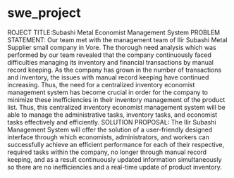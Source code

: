 # swe_project
ROJECT TITLE:Subashi Metal Economist Management System
PROBLEM STATEMENT: Our team met with the management team of Ilir Subashi Metal Supplier small company in Vore. The thorough need analysis which was performed by our team revealed that the company continuously faced difficulties managing its inventory and financial transactions by manual record keeping. As the company has grown in the number of transactions and inventory, the issues with manual record keeping have continued increasing. Thus, the need for a centralized inventory economist management system has become crucial in order for the company to minimize these inefficiencies in their inventory management of the product list. Thus, this centralized inventory economist management system will be able to manage the administrative tasks, inventory tasks, and economist tasks effectively and efficiently.
SOLUTION PROPOSAL: The Ilir Subashi Management System will offer the solution of a user-friendly designed interface through which economists, administrators, and workers can successfully achieve an efficient performance for each of their respective, required tasks within the company, no longer through manual record keeping, and as a result continuously updated information simultaneously so there are no inefficiencies and a real-time update of product inventory.
